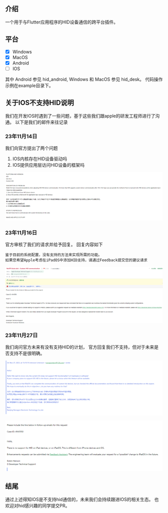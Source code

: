 ## 介绍
一个用于与Flutter应用程序的HID设备通信的跨平台插件。

## 平台
- [x] Windows
- [x] MacOS
- [x] Android
- [ ] IOS

其中 Android 参见 hid_android, Windows 和 MacOS 参见 hid_desk。
代码操作示例在example目录下。

## 关于IOS不支持HID说明
我们在开发IOS时遇到了一些问题，基于这些我们跟apple的研发工程师进行了沟通。
以下是我们的邮件来往记录
### 23年11月14日
我们向官方提出了两个问题
1. IOS内核存在HID设备驱动吗
2. IOS提供应用层访问HID设备的框架吗

![截图1](./img/截图1.png)

### 23年11月16日
官方审核了我们的请求并给予回复。
回复内容如下
```
鉴于目前的系统配置，没有支持的方法来实现所需的功能。
如果您希望Apple考虑在iPadOS中添加HID支持，请通过Feedback提交您的建议请求
```

![截图2](./img/截图2.png)

### 23年11月27日

我们询问官方未来有没有支持HID的计划，
官方回复我们不支持，但对于未来是否支持不是很明确。

![截图3](./img/截图3.png)

![截图4](./img/截图4.png)

## 结尾
通过上述得知IOS是不支持hid通信的，未来我们会持续跟进IOS的相关生态。
也欢迎对hid感兴趣的同学提交PR。